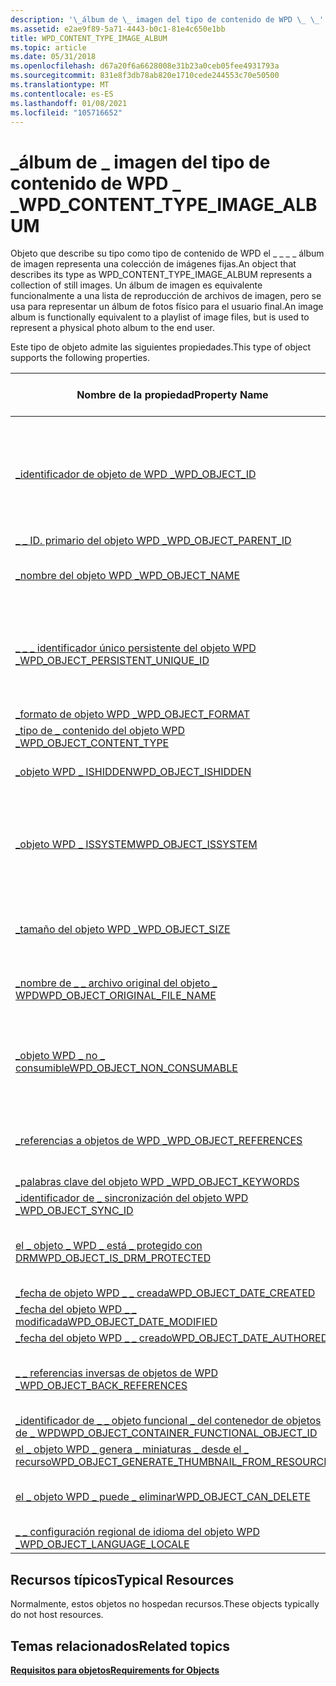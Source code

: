 ```yaml
---
description: '\_álbum de \_ imagen del tipo de contenido de WPD \_ \_'
ms.assetid: e2ae9f89-5a71-4443-b0c1-81e4c650e1bb
title: WPD_CONTENT_TYPE_IMAGE_ALBUM
ms.topic: article
ms.date: 05/31/2018
ms.openlocfilehash: d67a20f6a6628008e31b23a0ceb05fee4931793a
ms.sourcegitcommit: 831e8f3db78ab820e1710cede244553c70e50500
ms.translationtype: MT
ms.contentlocale: es-ES
ms.lasthandoff: 01/08/2021
ms.locfileid: "105716652"
---
```

# <a name="wpd_content_type_image_album"></a><span data-ttu-id="0eae3-103">\_álbum de \_ imagen del tipo de contenido de WPD \_ \_</span><span class="sxs-lookup"><span data-stu-id="0eae3-103">WPD\_CONTENT\_TYPE\_IMAGE\_ALBUM</span></span>

<span data-ttu-id="0eae3-104">Objeto que describe su tipo como tipo de contenido de WPD el \_ \_ \_ \_ álbum de imagen representa una colección de imágenes fijas.</span><span class="sxs-lookup"><span data-stu-id="0eae3-104">An object that describes its type as WPD\_CONTENT\_TYPE\_IMAGE\_ALBUM represents a collection of still images.</span></span> <span data-ttu-id="0eae3-105">Un álbum de imagen es equivalente funcionalmente a una lista de reproducción de archivos de imagen, pero se usa para representar un álbum de fotos físico para el usuario final.</span><span class="sxs-lookup"><span data-stu-id="0eae3-105">An image album is functionally equivalent to a playlist of image files, but is used to represent a physical photo album to the end user.</span></span>

<span data-ttu-id="0eae3-106">Este tipo de objeto admite las siguientes propiedades.</span><span class="sxs-lookup"><span data-stu-id="0eae3-106">This type of object supports the following properties.</span></span>



| <span data-ttu-id="0eae3-107">Nombre de la propiedad</span><span class="sxs-lookup"><span data-stu-id="0eae3-107">Property Name</span></span>                                                                                                         | <span data-ttu-id="0eae3-108">Obligatorio u opcional</span><span class="sxs-lookup"><span data-stu-id="0eae3-108">Required or Optional</span></span>                                                              |
|-----------------------------------------------------------------------------------------------------------------------|-----------------------------------------------------------------------------------|
| [<span data-ttu-id="0eae3-109">\_identificador de objeto de WPD \_</span><span class="sxs-lookup"><span data-stu-id="0eae3-109">WPD\_OBJECT\_ID</span></span>](object-properties.md)                                                                | <span data-ttu-id="0eae3-110">Requerido, de solo lectura.</span><span class="sxs-lookup"><span data-stu-id="0eae3-110">Required, read-only.</span></span> <span data-ttu-id="0eae3-111">Un cliente no puede establecer esta propiedad, ni siquiera en el momento de la creación.</span><span class="sxs-lookup"><span data-stu-id="0eae3-111">A client cannot set this property, even at creation time.</span></span>    |
| [<span data-ttu-id="0eae3-112">\_ \_ ID. primario del objeto WPD \_</span><span class="sxs-lookup"><span data-stu-id="0eae3-112">WPD\_OBJECT\_PARENT\_ID</span></span>](object-properties.md)                                                 | <span data-ttu-id="0eae3-113">Obligatorio.</span><span class="sxs-lookup"><span data-stu-id="0eae3-113">Required.</span></span>                                                                         |
| [<span data-ttu-id="0eae3-114">\_nombre del objeto WPD \_</span><span class="sxs-lookup"><span data-stu-id="0eae3-114">WPD\_OBJECT\_NAME</span></span>](object-properties.md)                                                            | <span data-ttu-id="0eae3-115">Es obligatorio si el objeto representa un archivo.</span><span class="sxs-lookup"><span data-stu-id="0eae3-115">Required if the object represents a file.</span></span>                                         |
| [<span data-ttu-id="0eae3-116">\_ \_ \_ identificador único persistente del objeto WPD \_</span><span class="sxs-lookup"><span data-stu-id="0eae3-116">WPD\_OBJECT\_PERSISTENT\_UNIQUE\_ID</span></span>](object-properties.md)                          | <span data-ttu-id="0eae3-117">Requerido, de solo lectura.</span><span class="sxs-lookup"><span data-stu-id="0eae3-117">Required, read-only.</span></span> <span data-ttu-id="0eae3-118">Un cliente no puede establecer esta propiedad incluso en el momento de la creación.</span><span class="sxs-lookup"><span data-stu-id="0eae3-118">A client cannot set this property even at creation time.</span></span>     |
| [<span data-ttu-id="0eae3-119">\_formato de objeto WPD \_</span><span class="sxs-lookup"><span data-stu-id="0eae3-119">WPD\_OBJECT\_FORMAT</span></span>](object-properties.md)                                                        | <span data-ttu-id="0eae3-120">Obligatorio.</span><span class="sxs-lookup"><span data-stu-id="0eae3-120">Required.</span></span>                                                                         |
| [<span data-ttu-id="0eae3-121">\_tipo de \_ contenido del objeto WPD \_</span><span class="sxs-lookup"><span data-stu-id="0eae3-121">WPD\_OBJECT\_CONTENT\_TYPE</span></span>](object-properties.md)                                           | <span data-ttu-id="0eae3-122">Obligatorio.</span><span class="sxs-lookup"><span data-stu-id="0eae3-122">Required.</span></span>                                                                         |
| [<span data-ttu-id="0eae3-123">\_objeto WPD \_ ISHIDDEN</span><span class="sxs-lookup"><span data-stu-id="0eae3-123">WPD\_OBJECT\_ISHIDDEN</span></span>](object-properties.md)                                                    | <span data-ttu-id="0eae3-124">Es obligatorio si el objeto está oculto.</span><span class="sxs-lookup"><span data-stu-id="0eae3-124">Required if the object is hidden.</span></span>                                                 |
| [<span data-ttu-id="0eae3-125">\_objeto WPD \_ ISSYSTEM</span><span class="sxs-lookup"><span data-stu-id="0eae3-125">WPD\_OBJECT\_ISSYSTEM</span></span>](object-properties.md)                                                    | <span data-ttu-id="0eae3-126">Obligatorio si el objeto es un objeto del sistema (es decir, representa un archivo del sistema).</span><span class="sxs-lookup"><span data-stu-id="0eae3-126">Required if the object is a system object (that is, it represents a system file).</span></span> |
| [<span data-ttu-id="0eae3-127">\_tamaño del objeto WPD \_</span><span class="sxs-lookup"><span data-stu-id="0eae3-127">WPD\_OBJECT\_SIZE</span></span>](object-properties.md)                                                            | <span data-ttu-id="0eae3-128">Obligatorio si el objeto tiene al menos un recurso.</span><span class="sxs-lookup"><span data-stu-id="0eae3-128">Required if the object has at least one resource.</span></span>                                 |
| [<span data-ttu-id="0eae3-129">\_nombre de \_ \_ archivo original del objeto \_ WPD</span><span class="sxs-lookup"><span data-stu-id="0eae3-129">WPD\_OBJECT\_ORIGINAL\_FILE\_NAME</span></span>](object-properties.md)                              | <span data-ttu-id="0eae3-130">Es obligatorio si el objeto representa un archivo.</span><span class="sxs-lookup"><span data-stu-id="0eae3-130">Required if the object represents a file.</span></span>                                         |
| [<span data-ttu-id="0eae3-131">\_objeto WPD \_ no \_ consumible</span><span class="sxs-lookup"><span data-stu-id="0eae3-131">WPD\_OBJECT\_NON\_CONSUMABLE</span></span>](object-properties.md)                                       | <span data-ttu-id="0eae3-132">Se recomienda si el objeto no está diseñado para su consumo por parte del dispositivo.</span><span class="sxs-lookup"><span data-stu-id="0eae3-132">Recommended if the object is not meant for consumption by the device.</span></span>             |
| [<span data-ttu-id="0eae3-133">\_referencias a objetos de WPD \_</span><span class="sxs-lookup"><span data-stu-id="0eae3-133">WPD\_OBJECT\_REFERENCES</span></span>](object-properties.md)                                                | <span data-ttu-id="0eae3-134">Obligatorio si el objeto tiene referencias a otros objetos.</span><span class="sxs-lookup"><span data-stu-id="0eae3-134">Required if the object has references to other objects.</span></span>                           |
| [<span data-ttu-id="0eae3-135">\_palabras clave del objeto WPD \_</span><span class="sxs-lookup"><span data-stu-id="0eae3-135">WPD\_OBJECT\_KEYWORDS</span></span>](object-properties.md)                                                    | <span data-ttu-id="0eae3-136">Opcional.</span><span class="sxs-lookup"><span data-stu-id="0eae3-136">Optional.</span></span>                                                                         |
| [<span data-ttu-id="0eae3-137">\_identificador de \_ sincronización del objeto WPD \_</span><span class="sxs-lookup"><span data-stu-id="0eae3-137">WPD\_OBJECT\_SYNC\_ID</span></span>](object-properties.md)                                                     | <span data-ttu-id="0eae3-138">Opcional.</span><span class="sxs-lookup"><span data-stu-id="0eae3-138">Optional.</span></span>                                                                         |
| [<span data-ttu-id="0eae3-139">el \_ objeto \_ WPD \_ está \_ protegido con DRM</span><span class="sxs-lookup"><span data-stu-id="0eae3-139">WPD\_OBJECT\_IS\_DRM\_PROTECTED</span></span>](object-properties.md)                                  | <span data-ttu-id="0eae3-140">Obligatorio si el objeto está protegido por la tecnología DRM.</span><span class="sxs-lookup"><span data-stu-id="0eae3-140">Required if the object is protected by DRM technology.</span></span>                            |
| [<span data-ttu-id="0eae3-141">\_fecha de objeto WPD \_ \_ creada</span><span class="sxs-lookup"><span data-stu-id="0eae3-141">WPD\_OBJECT\_DATE\_CREATED</span></span>](object-properties.md)                                           | <span data-ttu-id="0eae3-142">Opcional.</span><span class="sxs-lookup"><span data-stu-id="0eae3-142">Optional.</span></span>                                                                         |
| [<span data-ttu-id="0eae3-143">\_fecha del objeto WPD \_ \_ modificada</span><span class="sxs-lookup"><span data-stu-id="0eae3-143">WPD\_OBJECT\_DATE\_MODIFIED</span></span>](object-properties.md)                                         | <span data-ttu-id="0eae3-144">Se recomienda su uso.</span><span class="sxs-lookup"><span data-stu-id="0eae3-144">Recommended.</span></span>                                                                      |
| [<span data-ttu-id="0eae3-145">\_fecha del objeto WPD \_ \_ creado</span><span class="sxs-lookup"><span data-stu-id="0eae3-145">WPD\_OBJECT\_DATE\_AUTHORED</span></span>](object-properties.md)                                         | <span data-ttu-id="0eae3-146">Opcional.</span><span class="sxs-lookup"><span data-stu-id="0eae3-146">Optional.</span></span>                                                                         |
| [<span data-ttu-id="0eae3-147">\_ \_ referencias inversas de objetos de WPD \_</span><span class="sxs-lookup"><span data-stu-id="0eae3-147">WPD\_OBJECT\_BACK\_REFERENCES</span></span>](object-properties.md)                                                                | <span data-ttu-id="0eae3-148">Se recomienda si otro objeto hace referencia al objeto.</span><span class="sxs-lookup"><span data-stu-id="0eae3-148">Recommended if the object is referenced by another object.</span></span>                        |
| [<span data-ttu-id="0eae3-149">\_identificador de \_ \_ objeto funcional \_ del contenedor de objetos de \_ WPD</span><span class="sxs-lookup"><span data-stu-id="0eae3-149">WPD\_OBJECT\_CONTAINER\_FUNCTIONAL\_OBJECT\_ID</span></span>](object-properties.md)     | <span data-ttu-id="0eae3-150">Opcional.</span><span class="sxs-lookup"><span data-stu-id="0eae3-150">Optional.</span></span>                                                                         |
| [<span data-ttu-id="0eae3-151">el \_ objeto WPD \_ genera \_ miniaturas \_ desde el \_ recurso</span><span class="sxs-lookup"><span data-stu-id="0eae3-151">WPD\_OBJECT\_GENERATE\_THUMBNAIL\_FROM\_RESOURCE</span></span>](object-properties.md) | <span data-ttu-id="0eae3-152">Opcionales</span><span class="sxs-lookup"><span data-stu-id="0eae3-152">Optional</span></span>                                                                          |
| [<span data-ttu-id="0eae3-153">el \_ objeto WPD \_ puede \_ eliminar</span><span class="sxs-lookup"><span data-stu-id="0eae3-153">WPD\_OBJECT\_CAN\_DELETE</span></span>](object-properties.md)                                                                     | <span data-ttu-id="0eae3-154">Es obligatorio si no se puede eliminar el objeto.</span><span class="sxs-lookup"><span data-stu-id="0eae3-154">Required if the object cannot be deleted.</span></span>                                         |
| [<span data-ttu-id="0eae3-155">\_ \_ configuración regional de idioma del objeto WPD \_</span><span class="sxs-lookup"><span data-stu-id="0eae3-155">WPD\_OBJECT\_LANGUAGE\_LOCALE</span></span>](object-properties.md)                                                                | <span data-ttu-id="0eae3-156">Opcional.</span><span class="sxs-lookup"><span data-stu-id="0eae3-156">Optional.</span></span>                                                                         |



 

## <a name="typical-resources"></a><span data-ttu-id="0eae3-157">Recursos típicos</span><span class="sxs-lookup"><span data-stu-id="0eae3-157">Typical Resources</span></span>

<span data-ttu-id="0eae3-158">Normalmente, estos objetos no hospedan recursos.</span><span class="sxs-lookup"><span data-stu-id="0eae3-158">These objects typically do not host resources.</span></span>

## <a name="related-topics"></a><span data-ttu-id="0eae3-159">Temas relacionados</span><span class="sxs-lookup"><span data-stu-id="0eae3-159">Related topics</span></span>

<dl> <dt>

[<span data-ttu-id="0eae3-160">**Requisitos para objetos**</span><span class="sxs-lookup"><span data-stu-id="0eae3-160">**Requirements for Objects**</span></span>](requirements-for-objects.md)
</dt> </dl>

 

 



